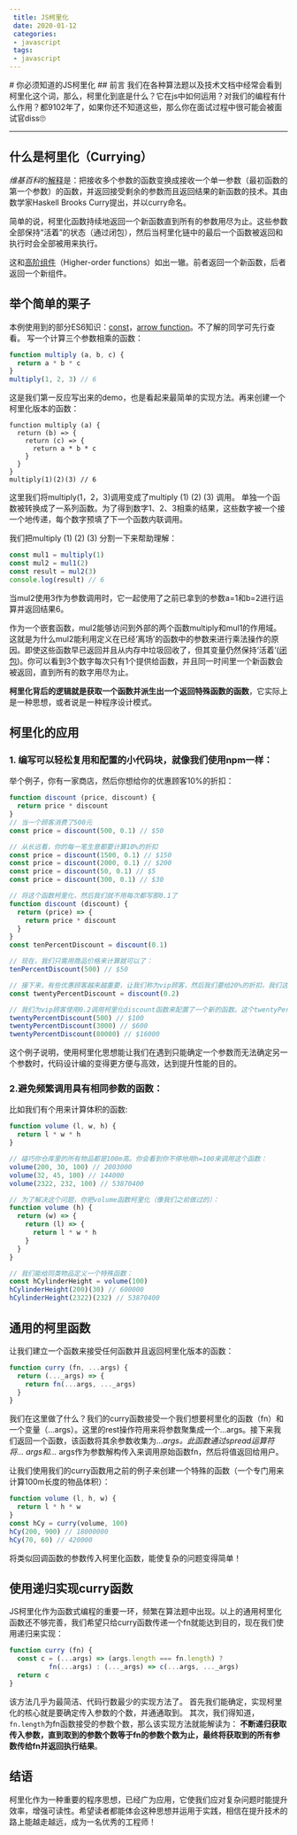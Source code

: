 ```yaml
---
 title: JS柯里化
 date: 2020-01-12
 categories:
 - javascript
 tags:
 - javascript
---
```

<Boxx/>
# 你必须知道的JS柯里化
## 前言
我们在各种算法题以及技术文档中经常会看到柯里化这个词，那么，柯里化到底是什么？它在js中如何运用？对我们的编程有什么作用？都9102年了，如果你还不知道这些，那么你在面试过程中很可能会被面试官diss🙄

---
## 什么是柯里化（Currying）
*维基百科*的[解释](https://zh.wikipedia.org/wiki/%E6%9F%AF%E9%87%8C%E5%8C%96)是：把接收多个参数的函数变换成接收一个单一参数（最初函数的第一个参数）的函数，并返回接受剩余的参数而且返回结果的新函数的技术。其由数学家Haskell Brooks Curry提出，并以curry命名。

简单的说，柯里化函数持续地返回一个新函数直到所有的参数用尽为止。这些参数全部保持“活着”的状态（通过闭包），然后当柯里化链中的最后一个函数被返回和执行时会全部被用来执行。

这和[高阶组件](https://react.docschina.org/docs/higher-order-components.html)（Higher-order functions）如出一辙。前者返回一个新函数，后者返回一个新组件。

## 举个简单的栗子
本例使用到的部分ES6知识：[const](http://es6.ruanyifeng.com/#docs/let)，[arrow function](http://es6.ruanyifeng.com/#docs/function)。不了解的同学可先行查看。
写一个计算三个参数相乘的函数：
```javascript
function multiply (a, b, c) {
  return a * b * c
}
multiply(1, 2, 3) // 6
```
这是我们第一反应写出来的demo，也是看起来最简单的实现方法。再来创建一个柯里化版本的函数：
```
function multiply (a) {
  return (b) => {
    return (c) => {
      return a * b * c
    }
  }
}
multiply(1)(2)(3) // 6
```
这里我们将multiply(1，2，3)调用变成了multiply (1) (2) (3) 调用。
单独一个函数被转换成了一系列函数。为了得到数字1、2、3相乘的结果，这些数字被一个接一个地传递，每个数字预填了下一个函数内联调用。

我们把multiply (1) (2) (3) 分割一下来帮助理解：
```javascript
const mul1 = multiply(1)
const mul2 = mul1(2)
const result = mul2(3)
console.log(result) // 6
```
当mul2使用3作为参数调用时，它一起使用了之前已拿到的参数a=1和b=2进行运算并返回结果6。

作为一个嵌套函数，mul2能够访问到外部的两个函数multiply和mul1的作用域。这就是为什么mul2能利用定义在已经‘离场’的函数中的参数来进行乘法操作的原因。即使这些函数早已返回并且从内存中垃圾回收了，但其变量仍然保持‘活着’([闭包](https://www.liaoxuefeng.com/wiki/001434446689867b27157e896e74d51a89c25cc8b43bdb3000/00143449934543461c9d5dfeeb848f5b72bd012e1113d15000))。你可以看到3个数字每次只有1个提供给函数，并且同一时间里一个新函数会被返回，直到所有的数字用尽为止。

**柯里化背后的逻辑就是获取一个函数并派生出一个返回特殊函数的函数**，它实际上是一种思想，或者说是一种程序设计模式。

## 柯里化的应用
### 1. 编写可以轻松复用和配置的小代码块，就像我们使用npm一样：
举个例子，你有一家商店，然后你想给你的优惠顾客10%的折扣：
```javascript
function discount (price, discount) {
  return price * discount
}
// 当一个顾客消费了500元
const price = discount(500, 0.1) // $50

// 从长远看，你的每一笔生意都要计算10%的折扣
const price = discount(1500, 0.1) // $150
const price = discount(2000, 0.1) // $200
const price = discount(50, 0.1) // $5
const price = discount(300, 0.1) // $30

// 将这个函数柯里化，然后我们就不用每次都写那0.1了
function discount (discount) {
  return (price) => {
    return price * discount
  }
}
const tenPercentDiscount = discount(0.1)

// 现在，我们只需用商品价格来计算就可以了：
tenPercentDiscount(500) // $50

// 接下来，有些优惠顾客越来越重要，让我们称为vip顾客，然后我们要给20%的折扣，我们这样来使用柯里化了的discount函数：
const twentyPercentDiscount = discount(0.2)

// 我们为vip顾客使用0.2调用柯里化discount函数来配置了一个新的函数。这个twentyPercentDiscount函数会被用来计算vip顾客的折扣：
twentyPercentDiscount(500) // $100
twentyPercentDiscount(3000) // $600
twentyPercentDiscount(80000) // $16000
```
这个例子说明，使用柯里化思想能让我们在遇到只能确定一个参数而无法确定另一个参数时，代码设计编的变得更方便与高效，达到提升性能的目的。

### 2.避免频繁调用具有相同参数的函数：
比如我们有个用来计算体积的函数:
```javascript
function volume (l, w, h) {
  return l * w * h
}

// 碰巧你仓库里的所有物品都是100m高。你会看到你不停地用h=100来调用这个函数：
volume(200, 30, 100) // 2003000
volume(32, 45, 100) // 144000
volume(2322, 232, 100) // 53870400

// 为了解决这个问题，你把volume函数柯里化（像我们之前做过的）：
function volume (h) {
  return (w) => {
    return (l) => {
      return l * w * h
    }
  }
}

// 我们能给同类物品定义一个特殊函数：
const hCylinderHeight = volume(100)
hCylinderHeight(200)(30) // 600000
hCylinderHeight(2322)(232) // 53870400
```

## 通用的柯里函数
让我们建立一个函数来接受任何函数并且返回柯里化版本的函数：
```javascript
function curry (fn, ...args) {
  return (..._args) => {
    return fn(...args, ..._args)
  }
}
```
我们在这里做了什么？我们的curry函数接受一个我们想要柯里化的函数（fn）和一个变量（...args）。这里的rest操作符用来将参数聚集成一个...args。接下来我们返回一个函数，该函数将其余参数收集为..._args。此函数通过spread运算符将... args和..._ args作为参数解构传入来调用原始函数fn，然后将值返回给用户。

让我们使用我们的curry函数用之前的例子来创建一个特殊的函数（一个专门用来计算100m长度的物品体积）：
```javascript
function volume (l, h, w) {
  return l * h * w
}
const hCy = curry(volume, 100)
hCy(200, 900) // 18000000
hCy(70, 60) // 420000
```
将类似回调函数的参数传入柯里化函数，能使复杂的问题变得简单！

## 使用递归实现curry函数
JS柯里化作为函数式编程的重要一环，频繁在算法题中出现。以上的通用柯里化函数还不够完善，我们希望只给curry函数传递一个fn就能达到目的，现在我们使用递归来实现：
```javascript
function curry (fn) {
  const c = (...args) => (args.length === fn.length) ?
          fn(...args) : (..._args) => c(...args, ..._args)
  return c
}
```
该方法几乎为最简洁、代码行数最少的实现方法了。
首先我们能确定，实现柯里化的核心就是要确定传入参数的个数，并通通取到。
其次，我们得知道，```fn.length```为fn函数接受的参数个数，那么该实现方法就能解读为：
**不断递归获取传入参数，直到取到的参数个数等于fn的参数个数为止，最终将获取到的所有参数传给fn并返回执行结果**。

## 结语
柯里化作为一种重要的程序思想，已经广为应用，它使我们应对复杂问题时能提升效率，增强可读性。希望读者都能体会这种思想并运用于实践，相信在提升技术的路上能越走越远，成为一名优秀的工程师！